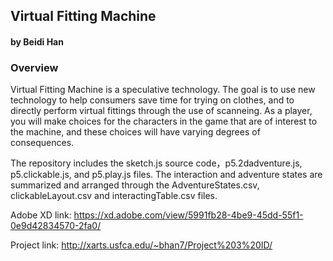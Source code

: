 ## Virtual Fitting Machine
#### by Beidi Han


### Overview
Virtual Fitting Machine is a speculative technology. The goal is to use new technology to help consumers save time for trying on clothes, and to directly perform virtual fittings through the use of scanneing. As a player, you will make choices for the characters in the game that are of interest to the machine, and these choices will have varying degrees of consequences.

The repository includes the sketch.js source code，p5.2dadventure.js, p5.clickable.js, and p5.play.js files. The interaction and adventure states are summarized and arranged through the AdventureStates.csv, clickableLayout.csv and interactingTable.csv files.

Adobe XD link: https://xd.adobe.com/view/5991fb28-4be9-45dd-55f1-0e9d42834570-2fa0/ 

Project link: http://xarts.usfca.edu/~bhan7/Project%203%20ID/